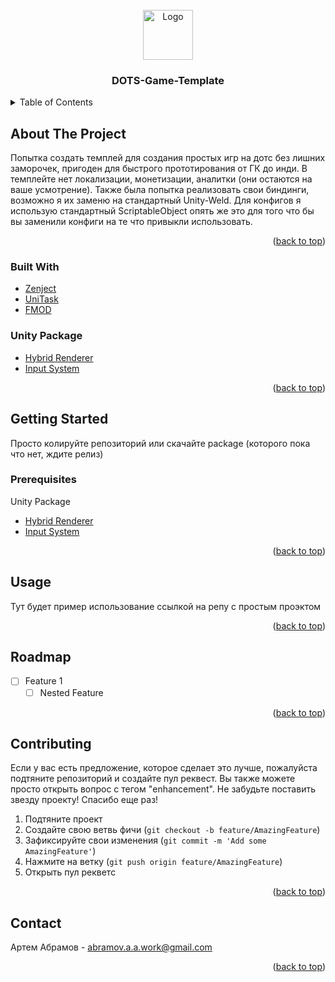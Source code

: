 <br />
<div align="center">
  <a href="https://github.com/github_username/repo_name">
    <img src="images/logo.png" alt="Logo" width="80" height="80">
  </a>

<h3 align="center">DOTS-Game-Template
</h3>
</div>



<!-- TABLE OF CONTENTS -->
<details>
  <summary>Table of Contents</summary>
  <ol>
    <li>
      <a href="#about-the-project">About The Project</a>
      <ul>
        <li><a href="#built-with">Built With</a></li>
        <li><a href="#built-with">Unity Package</a></li>
      </ul>
    </li>
    <li>
      <a href="#getting-started">Getting Started</a>
      <ul>
        <li><a href="#prerequisites">Prerequisites</a></li>
      </ul>
    </li>
    <li><a href="#usage">Usage</a></li>
    <li><a href="#roadmap">Roadmap</a></li>
    <li><a href="#contributing">Contributing</a></li>
    <li><a href="#contact">Contact</a></li>
  </ol>
</details>



<!-- ABOUT THE PROJECT -->
## About The Project

Попытка создать темплей для создания простых игр на дотс без лишних заморочек, пригоден для быстрого прототирования от ГК до инди. 
В темплейте нет локализации, монетизации, аналитки (они остаются на ваше усмотрение). Также была попытка реализовать свои биндинги, возможно я их заменю на стандартный Unity-Weld. Для конфигов я использую стандартный ScriptableObject опять же это для того что бы вы заменили конфиги на те что привыкли использовать. 

<p align="right">(<a href="#top">back to top</a>)</p>



### Built With

* [Zenject](https://github.com/modesttree/Zenject)
* [UniTask](https://github.com/Cysharp/UniTask)
* [FMOD](https://fmod.com/download)

### Unity Package
* [Hybrid Renderer](https://docs.unity3d.com/Packages/com.unity.rendering.hybrid@0.50/manual/creating-a-new-hybrid-renderer-project.html)
* [Input System](https://docs.unity3d.com/Packages/com.unity.inputsystem@1.0/manual/Installation.html)

<p align="right">(<a href="#top">back to top</a>)</p>



<!-- GETTING STARTED -->
## Getting Started

Просто колируйте репозиторий или скачайте package (которого пока что нет, ждите релиз)

### Prerequisites

Unity Package
* [Hybrid Renderer](https://docs.unity3d.com/Packages/com.unity.rendering.hybrid@0.50/manual/creating-a-new-hybrid-renderer-project.html)
* [Input System](https://docs.unity3d.com/Packages/com.unity.inputsystem@1.0/manual/Installation.html)

<p align="right">(<a href="#top">back to top</a>)</p>



<!-- USAGE EXAMPLES -->
## Usage

Тут будет пример использование ссылкой на репу с простым проэктом

<p align="right">(<a href="#top">back to top</a>)</p>



<!-- ROADMAP -->
## Roadmap

- [ ] Feature 1
    - [ ] Nested Feature

<p align="right">(<a href="#top">back to top</a>)</p>



<!-- CONTRIBUTING -->
## Contributing

Если у вас есть предложение, которое сделает это лучше, пожалуйста подтяните репозиторий и создайте пул реквест. Вы также можете просто открыть  вопрос с тегом "enhancement".
Не забудьте поставить звезду проекту! Спасибо еще раз!

1. Подтяните проект
2. Создайте свою ветвь фичи (`git checkout -b feature/AmazingFeature`)
3. Зафиксируйте свои изменения (`git commit -m 'Add some AmazingFeature'`)
4. Нажмите на ветку (`git push origin feature/AmazingFeature`)
5. Открыть пул рекветс

<p align="right">(<a href="#top">back to top</a>)</p>



<!-- CONTACT -->
## Contact

Артем Абрамов - abramov.a.a.work@gmail.com

<p align="right">(<a href="#top">back to top</a>)</p>



<!-- MARKDOWN LINKS & IMAGES -->
<!-- https://www.markdownguide.org/basic-syntax/#reference-style-links -->
[contributors-shield]: https://img.shields.io/github/contributors/github_username/repo_name.svg?style=for-the-badge
[contributors-url]: https://github.com/github_username/repo_name/graphs/contributors
[forks-shield]: https://img.shields.io/github/forks/github_username/repo_name.svg?style=for-the-badge
[forks-url]: https://github.com/github_username/repo_name/network/members
[stars-shield]: https://img.shields.io/github/stars/github_username/repo_name.svg?style=for-the-badge
[stars-url]: https://github.com/github_username/repo_name/stargazers
[issues-shield]: https://img.shields.io/github/issues/github_username/repo_name.svg?style=for-the-badge
[issues-url]: https://github.com/github_username/repo_name/issues
[license-shield]: https://img.shields.io/github/license/github_username/repo_name.svg?style=for-the-badge
[license-url]: https://github.com/github_username/repo_name/blob/master/LICENSE.txt
[linkedin-shield]: https://img.shields.io/badge/-LinkedIn-black.svg?style=for-the-badge&logo=linkedin&colorB=555
[linkedin-url]: https://linkedin.com/in/linkedin_username
[product-screenshot]: images/screenshot.png
